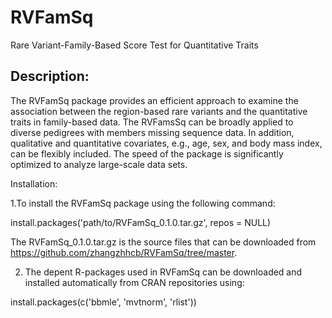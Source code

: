 # RVFamSq
Rare Variant-Family-Based Score Test for Quantitative Traits  

## Description:

The RVFamSq package provides an efficient approach to examine the association between the region-based rare variants and the quantitative traits in family-based data. The RVFamsSq can be broadly applied to diverse pedigrees with members missing sequence data. In addition, qualitative and quantitative covariates, e.g., age, sex, and body mass index, can be flexibly included. The speed of the package is significantly optimized to analyze large-scale data sets.  

Installation:

1.To install the RVFamSq package using the following command:
  
  install.packages('path/to/RVFamSq_0.1.0.tar.gz', repos = NULL)
  
  The RVFamSq_0.1.0.tar.gz is the source files that can be downloaded from https://github.com/zhangzhhcb/RVFamSq/tree/master.
  
2. The depent R-packages used in RVFamSq can be downloaded and installed automatically from CRAN repositories using:
  
  install.packages(c('bbmle', 'mvtnorm', 'rlist'))
